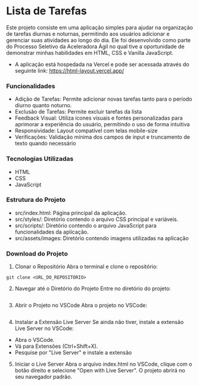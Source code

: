 # Lista de Tarefas

Este projeto consiste em uma aplicação simples para ajudar na organização de tarefas diurnas e noturnas, permitindo aos usuários adicionar e gerenciar suas atividades ao longo do dia. Ele foi desenvolvido como parte do Processo Seletivo da Aceleradora Ágil no qual tive a oportunidade de demonstrar minhas habilidades em HTML, CSS e Vanilla JavaScript.

- A aplicação está hospedada na Vercel e pode ser acessada através do seguinte link: https://html-layout.vercel.app/ 

### Funcionalidades
- Adição de Tarefas: Permite adicionar novas tarefas tanto para o período diurno quanto noturno.
- Exclusão de Tarefas: Permite excluir tarefas da lista
- Feedback Visual: Utiliza ícones visuais e fontes personalizadas para aprimorar a experiência do usuário, permitindo o uso de forma intuitiva
- Responsividade: Layout compatível com telas mobile-size
- Verificações: Validação mínima dos campos de input e truncamento de texto quando necessário


### Tecnologias Utilizadas
- HTML
- CSS 
- JavaScript

### Estrutura do Projeto
- src/index.html: Página principal da aplicação.
- src/styles/: Diretório contendo o arquivo CSS principal e variáveis.
- src/scripts/: Diretório contendo o arquivo JavaScript para funcionalidades da aplicação.
- src/assets/images: Diretório contendo imagens utilizadas na aplicação

### Download do Projeto

1. Clonar o Repositório
Abra o terminal e clone o repositório:
```
git clone <URL_DO_REPOSITORIO>
```

2. Navegar até o Diretório do Projeto
Entre no diretório do projeto:
```cd meu-projeto
```

3. Abrir o Projeto no VSCode
Abra o projeto no VSCode:
```code .
```

4. Instalar a Extensão Live Server
Se ainda não tiver, instale a extensão Live Server no VSCode:

- Abra o VSCode.
- Vá para Extensões (Ctrl+Shift+X).
- Pesquise por "Live Server" e instale a extensão

5. Iniciar o Live Server
Abra o arquivo index.html no VSCode, clique com o botão direito e selecione "Open with Live Server". O projeto abrirá no seu navegador padrão.